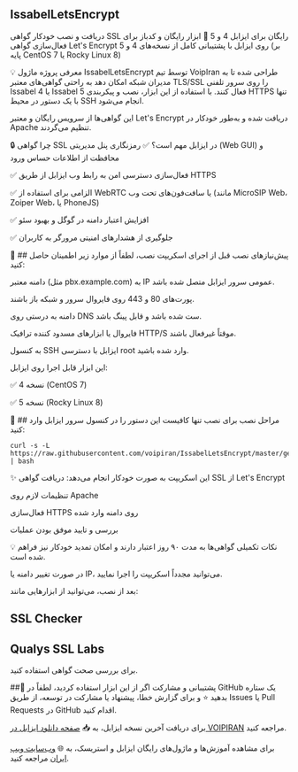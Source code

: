 ## IssabelLetsEncrypt
دریافت و نصب خودکار گواهی SSL رایگان برای ایزابل 4 و 5
🎉 ابزار رایگان و کدباز برای فعال‌سازی گواهی Let's Encrypt روی ایزابل با پشتیبانی کامل از نسخه‌های 4 و 5 (بر پایه CentOS 7 یا Rocky Linux 8)

💡 معرفی پروژه
ماژول IssabelLetsEncrypt توسط تیم VoipIran طراحی شده تا به مدیران شبکه امکان دهد به راحتی گواهی‌های معتبر TLS/SSL را روی سرور تلفنی Issabel 4 یا Issabel 5 فعال کنند. با استفاده از این ابزار، نصب و پیکربندی HTTPS تنها با یک دستور در محیط SSH انجام می‌شود.

این گواهی‌ها از سرویس رایگان و معتبر Let's Encrypt دریافت شده و به‌طور خودکار در Apache تنظیم می‌گردند.

🔒 چرا گواهی SSL در ایزابل مهم است؟
✅ رمزنگاری پنل مدیریتی (Web GUI) و محافظت از اطلاعات حساس ورود

✅ فعال‌سازی دسترسی امن به رابط وب ایزابل از طریق HTTPS

✅ الزامی برای استفاده از WebRTC یا سافت‌فون‌های تحت وب (مانند MicroSIP Web، Zoiper Web، یا PhoneJS)

✅ افزایش اعتبار دامنه در گوگل و بهبود سئو

✅ جلوگیری از هشدارهای امنیتی مرورگر به کاربران

📌 ## پیش‌نیازهای نصب
قبل از اجرای اسکریپت نصب، لطفاً از موارد زیر اطمینان حاصل کنید:

دامنه‌ معتبر (مثل pbx.example.com) به IP عمومی سرور ایزابل متصل شده باشد.

پورت‌های 80 و 443 روی فایروال سرور و شبکه باز باشند.

دامنه به درستی روی DNS ست شده باشد و قابل پینگ باشد.

فایروال یا ابزارهای مسدود کننده ترافیک HTTP/S موقتاً غیرفعال باشند.

به کنسول SSH ایزابل با دسترسی root وارد شده باشید.

این ابزار قابل اجرا روی ایزابل:

✅ نسخه 4 (CentOS 7)

✅ نسخه 5 (Rocky Linux 8)

🚀 ## مراحل نصب
برای نصب تنها کافیست این دستور را در کنسول سرور ایزابل وارد کنید:

```
curl -s -L https://raw.githubusercontent.com/voipiran/IssabelLetsEncrypt/master/getLetsIssabel.sh | bash
```
✨ این اسکریپت به صورت خودکار انجام می‌دهد:
دریافت گواهی SSL از Let's Encrypt

تنظیمات لازم روی Apache

فعال‌سازی HTTPS روی دامنه وارد شده

بررسی و تایید موفق بودن عملیات

💡 نکات تکمیلی
گواهی‌ها به مدت ۹۰ روز اعتبار دارند و امکان تمدید خودکار نیز فراهم شده است.

در صورت تغییر دامنه یا IP، می‌توانید مجدداً اسکریپت را اجرا نمایید.

بعد از نصب، می‌توانید از ابزارهایی مانند:

## SSL Checker

## Qualys SSL Labs

برای بررسی صحت گواهی استفاده کنید.

##🧩 پشتیبانی و مشارکت
اگر از این ابزار استفاده کردید، لطفاً در GitHub یک ستاره بدهید ⭐
و برای گزارش خطا، پیشنهاد یا مشارکت در توسعه، از طریق Issues یا Pull Requests در GitHub اقدام کنید.


برای دریافت آخرین نسخه ایزابل، به 📥 [صفحه دانلود ایزابل در VOIPIRAN](https://voipiran.io/download/) مراجعه کنید.

برای مشاهده آموزش‌ها و ماژول‌های رایگان ایزابل و استریسک، به 🌐 [وب‌سایت ویپ ایران](https://voipiran.io) مراجعه کنید.
